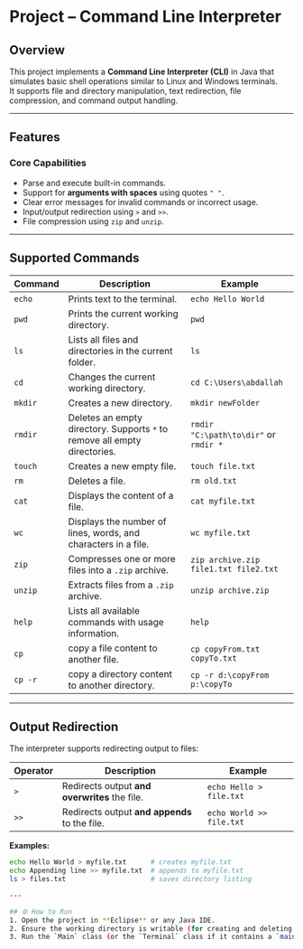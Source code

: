 # Project – Command Line Interpreter

## Overview
This project implements a **Command Line Interpreter (CLI)** in Java that simulates basic shell operations similar to Linux and Windows terminals.  
It supports file and directory manipulation, text redirection, file compression, and command output handling.

---

## Features

### Core Capabilities
- Parse and execute built-in commands.
- Support for **arguments with spaces** using quotes `" "`.
- Clear error messages for invalid commands or incorrect usage.
- Input/output redirection using `>` and `>>`.
- File compression using `zip` and `unzip`.

---

## Supported Commands

| Command | Description | Example |
|----------|--------------|----------|
| `echo` | Prints text to the terminal. | `echo Hello World` |
| `pwd` | Prints the current working directory. | `pwd` |
| `ls` | Lists all files and directories in the current folder. | `ls` |
| `cd` | Changes the current working directory. | `cd C:\Users\abdallah` |
| `mkdir` | Creates a new directory. | `mkdir newFolder` |
| `rmdir` | Deletes an empty directory. Supports `*` to remove all empty directories. | `rmdir "C:\path\to\dir"` or `rmdir *` |
| `touch` | Creates a new empty file. | `touch file.txt` |
| `rm` | Deletes a file. | `rm old.txt` |
| `cat` | Displays the content of a file. | `cat myfile.txt` |
| `wc` | Displays the number of lines, words, and characters in a file. | `wc myfile.txt` |
| `zip` | Compresses one or more files into a `.zip` archive. | `zip archive.zip file1.txt file2.txt` |
| `unzip` | Extracts files from a `.zip` archive. | `unzip archive.zip` |
| `help` | Lists all available commands with usage information. | `help` |
| `cp` | copy a file content to another file. | `cp copyFrom.txt copyTo.txt` |
| `cp -r` | copy a directory content to another directory. | `cp -r d:\copyFrom p:\copyTo` |

---

## Output Redirection

The interpreter supports redirecting output to files:

| Operator | Description | Example |
|-----------|--------------|----------|
| `>` | Redirects output **and overwrites** the file. | `echo Hello > file.txt` |
| `>>` | Redirects output **and appends** to the file. | `echo World >> file.txt` |

**Examples:**
```bash
echo Hello World > myfile.txt      # creates myfile.txt
echo Appending line >> myfile.txt  # appends to myfile.txt
ls > files.txt                     # saves directory listing

---

## ⚙️ How to Run
1. Open the project in **Eclipse** or any Java IDE.
2. Ensure the working directory is writable (for creating and deleting files/folders).
3. Run the `Main` class (or the `Terminal` class if it contains a `main()` method)

